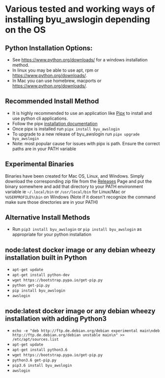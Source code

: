 # Various tested and working ways of installing byu_awslogin depending on the OS

## Python Installation Options:
  - See <https://www.python.org/downloads/> for a windows installation method.
  - In linux you may be able to use apt, rpm or <https://www.python.org/downloads/>.
  - In Mac you can use homebrew, macports or <https://www.python.org/downloads/>.

## Recommended Install Method
  - It is highly recommended to use an application like [Pipx](https://pipxproject.github.io/pipx/) to install and use python cli applications.
  - Follow the pipx [installation documentation](https://pipxproject.github.io/pipx/installation/) 
  - Once pipx is installed run `pipx install byu_awslogin`
  - To upgrade to a new release of byu_awslogin run `pipx upgrade byu_awslogin`
  - Note: most popular cause for issues with pipx is path. Ensure the correct paths are in your PATH variable

## Experimental Binaries
  Binaries have been created for Mac OS, Linux, and Windows. Simply download the corresponding zip file from the [Releases](https://github.com/byu-oit/awslogin/releases) Page and put the binary somewhere and add that directory to your PATH environment variable ie `~/.local/bin` or `/usr/local/bin` for Linux/Mac or `%USERPROFILE%\bin` on Windows (Note if it doesn't recognize the command make sure those directories are in your PATH)
  
## Alternative Install Methods
  - Run `pip3 install byu_awslogin` or `pip install byu_awslogin` as
    appropriate for your python installation

## node:latest docker image or any debian wheezy installation built in Python
* `apt-get update`
* `apt-get install python-dev`
* `wget https://bootstrap.pypa.io/get-pip.py`
* `python get-pip.py`
* `pip install byu_awslogin`
* `awslogin`

## node:latest docker image or any debian wheezy installation with adding Python3
* `echo -e "deb http://ftp.de.debian.org/debian experimental main\ndeb http://ftp.de.debian.org/debian unstable main\n" >> /etc/apt/sources.list`
* `apt-get update`
* `apt-get install python3.6`
* `wget https://bootstrap.pypa.io/get-pip.py`
* `python3.6 get-pip.py`
* `pip3.6 install byu_awslogin`
* `awslogin`
